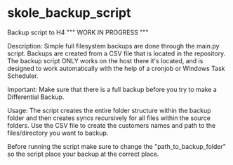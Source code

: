# skole_backup_script
Backup script to H4
""" WORK IN PROGRESS """

Description:
Simple full filesystem backups are done through the main.py script. Backups are created from a CSV file that is located in the repository. The backup script ONLY works on the host there it's located, and is designed to work automatically with the help of a cronjob or Windows Task Scheduler. 

Important:
Make sure that there is a full backup before you try to make a Differential Backup. 

Usage:
The script creates the entire folder structure within the backup folder and then creates syncs recursively for all files within the source folders. Use the CSV file to create the customers names and path to the files/directory you want to backup.

Before running the script make sure to change the "path_to_backup_folder" so the script place your backup at the correct place. 

